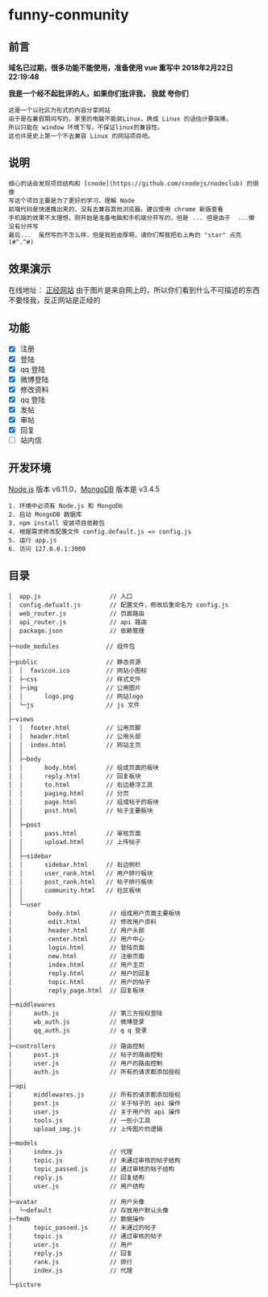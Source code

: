 # funny-conmunity

## 前言
**域名已过期，很多功能不能使用，准备使用 vue 重写中 2018年2月22日22:19:48**

**我是一个经不起批评的人，如果你们批评我， 我就
夸你们**

	这是一个以社区为形式的内容分享网站
	由于是在暑假期间写的，家里的电脑不能装Linux，换成 Linux 的话估计要挨揍。
	所以只能在 window 环境下写，不保证linux的兼容性。
	这也许是史上第一个不去兼容 Linux 的网站项目吧。

## 说明
	细心的话会发现项目结构和 [cnode](https://github.com/cnodejs/nodeclub) 的很像
	写这个项目主要是为了更好的学习，理解 Node
	前端代码是快速撸出来的，没有去兼容其他浏览器。建议使用 chrome 新版查看
	手机端的效果不太理想，刚开始是准备电脑和手机端分开写的，但是 ... 但是由于  ...懒 没有分开写
	最后...  虽然写的不怎么样，但是我脸皮厚啊，请你们帮我把右上角的 "star" 点亮 (#^.^#)

## 效果演示
在线地址：  [正经网站](http://118.89.140.116:8080/) 由于图片是来自网上的，所以你们看到什么不可描述的东西不要怪我，反正网站是正经的

## 功能
- [x] 注册
- [x] 登陆
- [x] qq 登陆
- [x] 微博登陆
- [x] 修改资料
- [x] qq 登陆
- [x] 发帖
- [x] 审帖
- [x] 回复
- [ ] 站内信

## 开发环境
 [Node.js](https://nodejs.org) 版本  v6.11.0，[MongoDB](https://www.mongodb.org) 版本是 v3.4.5
```
1. 环境中必须有 Node.js 和 MongoDb
2. 启动 MongoDB 数据库
3. npm install 安装项目依赖包
4. 根据需求修改配置文件 config.default.js => config.js
5. 运行 app.js
6. 访问 127.0.0.1:3000
```

## 目录
```
│  app.js                   // 入口
│  config.defualt.js        // 配置文件，修改后重命名为 config.js
│  web_router.js            // 页面路由
│  api_router.js            // api 路由
│  package.json             // 依赖管理
│
├─node_modules             // 组件包
│
├─public                   // 静态资源
│  │  favicon.ico          // 网站小图标
│  ├─css                   // 样式文件
│  ├─img                   // 公用图片
│  │      logo.png         // 网站logo
│  └─js                    // js 文件
│
├─views
│  │  footer.html          // 公用页脚
│  │  header.html          // 公用头部
│  │  index.html           // 网站主页
│  │
│  ├─body
│  │      body.html        // 组成页面的板块
│  │      reply.html       // 回复板块
│  │      to.html          // 右边悬浮工具
│  │      paging.html      // 分页
│  │      page.html        // 组成帖子的板块
│  │      post.html        // 帖子主要板块
│  │
│  ├─post
│  │      pass.html        // 审核页面
│  │      upload.html      // 上传帖子
│  │
│  ├─sidebar
│  │      sidebar.html     // 右边侧栏
│  │      user_rank.html   // 用户排行板块
│  │      post_rank.html   // 帖子排行板块
│  │      community.html   // 社区板块
│  │
│  └─user
│          body.html        // 组成用户页面主要板块
│          edit.html        // 修改用户资料
│          header.html      // 用户头部
│          center.html      // 用户中心
│          login.html       // 登陆页面
│          new.html         // 注册页面
│          index.html       // 用户主页
│          reply.html       // 用户的回复
│          topic.html       // 用户的帖子
│          reply_page.html  // 回复板块
│
├─middlewares
│      auth.js              // 第三方授权登陆
│      wb_auth.js           // 微博登录
│      qq_auth.js           // q q 登录
│
├─controllers               // 路由控制
│      post.js              // 帖子的路由控制
│      user.js              // 用户的路由控制
│      auth.js              // 所有的请求都添加授权
│
├─api
│      middlewares.js       // 所有的请求都添加授权
│      post.js              // 关于帖子的 api 操作
│      user.js              // 关于用户的 api 操作
│      tools.js             // 一些小工具
│      upload_img.js        // 上传图片的逻辑
│
├─models
│      index.js             // 代理
│      topic.js             // 未通过审核的帖子结构
│      topic_passed.js      // 通过审核的帖子结构
│      reply.js             // 回复结构
│      user.js              // 用户结构
│
├─avatar                    // 用户头像
│  └─default                // 存放用户默认头像
├─fmdb                      // 数据操作
│      topic_passed.js      // 未通过的帖子
│      topic.js             // 通过审核的帖子
│      user.js              // 用户
│      reply.js             // 回复
│      rank.js              // 排行
│      index.js             // 代理
│
└─picture
```
